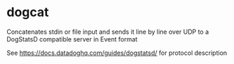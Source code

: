 # dogcat
Concatenates stdin or file input and sends it line by line over UDP to a DogStatsD compatible server in Event format

See https://docs.datadoghq.com/guides/dogstatsd/ for protocol description
